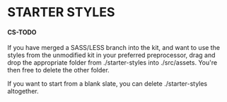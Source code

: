 # STARTER STYLES

#### CS-TODO

If you have merged a SASS/LESS branch into the kit, and want to use the styles from the unmodified kit in your preferred preprocessor, drag and drop the appropriate folder from ./starter-styles into ./src/assets. You're then free to delete the other folder.

If you want to start from a blank slate, you can delete ./starter-styles altogether.
